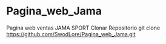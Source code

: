 # Pagina_web_Jama
Pagina web ventas JAMA SPORT
Clonar Repositorio
git clone https://github.com/SwodLore/Pagina_web_Jama.git
